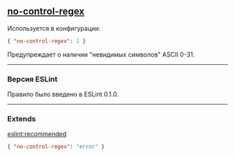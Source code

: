 ## [no-control-regex](https://eslint.org/docs/rules/no-control-regex)

Используется в конфигурации:
```json
{ "no-control-regex": 1 }
```

Предупреждает о наличии "невидимых символов" ASCII 0-31.

---

### Версия ESLint

Правило было введено в ESLint 0.1.0.

---

### Extends

[eslint:recommended](https://github.com/eslint/eslint/blob/master/conf/eslint-recommended.js)
```json
{ "no-control-regex": "error" }
```